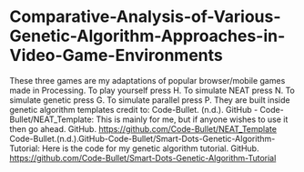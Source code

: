 # Comparative-Analysis-of-Various-Genetic-Algorithm-Approaches-in-Video-Game-Environments
These three games are my adaptations of popular browser/mobile games made in Processing. To play yourself press H. To simulate NEAT press N. To simulate genetic press G. To simulate parallel press P. They are built inside genetic algorithm templates credit to: Code-Bullet. (n.d.). GitHub - Code-Bullet/NEAT_Template: This is mainly for me, but if anyone wishes to use it then go ahead. GitHub. https://github.com/Code-Bullet/NEAT_Template 
Code-Bullet.(n.d.).GitHub-Code-Bullet/Smart-Dots-Genetic-Algorithm-Tutorial: Here is the code for my genetic algorithm tutorial. GitHub. https://github.com/Code-Bullet/Smart-Dots-Genetic-Algorithm-Tutorial 
